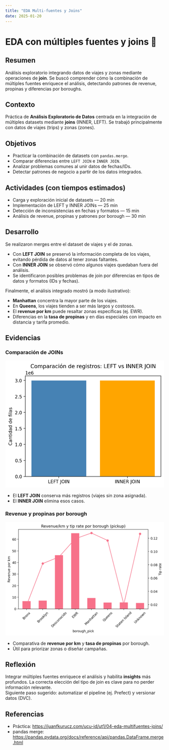 ```yaml
---
title: "EDA Multi-fuentes y Joins"
date: 2025-01-20
---
```


# EDA con múltiples fuentes y joins 🔗

## Resumen
Análisis exploratorio integrando datos de viajes y zonas mediante operaciones de **join**. Se buscó comprender cómo la combinación de múltiples fuentes enriquece el análisis, detectando patrones de revenue, propinas y diferencias por boroughs.

## Contexto
Práctica de **Análisis Exploratorio de Datos** centrada en la integración de múltiples datasets mediante **joins** (INNER, LEFT). Se trabajó principalmente con datos de viajes (trips) y zonas (zones).

## Objetivos
- Practicar la combinación de datasets con `pandas.merge`.
- Comparar diferencias entre `LEFT JOIN` e `INNER JOIN`.
- Analizar problemas comunes al unir datos de fechas/IDs.
- Detectar patrones de negocio a partir de los datos integrados.

## Actividades (con tiempos estimados)
- Carga y exploración inicial de datasets — 20 min  
- Implementación de LEFT y INNER JOINs — 25 min  
- Detección de inconsistencias en fechas y formatos — 15 min  
- Análisis de revenue, propinas y patrones por borough — 30 min  

## Desarrollo
Se realizaron merges entre el dataset de viajes y el de zonas.  
- Con **LEFT JOIN** se preservó la información completa de los viajes, evitando pérdida de datos al tener zonas faltantes.  
- Con **INNER JOIN** se observó cómo algunos viajes quedaban fuera del análisis.  
- Se identificaron posibles problemas de join por diferencias en tipos de datos y formatos (IDs y fechas).

Finalmente, el análisis integrado mostró (a modo ilustrativo):
- **Manhattan** concentra la mayor parte de los viajes.  
- En **Queens**, los viajes tienden a ser más largos y costosos.  
- El **revenue por km** puede resaltar zonas específicas (ej. EWR).  
- Diferencias en la **tasa de propinas** y en días especiales con impacto en distancia y tarifa promedio.

## Evidencias
### Comparación de JOINs
![Join Example](../../../assets/img/joins_comparacion.png)


- El **LEFT JOIN** conserva más registros (viajes sin zona asignada).  
- El **INNER JOIN** elimina esos casos.

### Revenue y propinas por borough
![Revenue Propinas](../../../assets/img/revenue_propinas.png)

- Comparativa de **revenue por km** y **tasa de propinas** por borough.  
- Útil para priorizar zonas o diseñar campañas.

## Reflexión
Integrar múltiples fuentes enriquece el análisis y habilita **insights** más profundos. La correcta elección del tipo de join es clave para no perder información relevante.  
Siguiente paso sugerido: automatizar el pipeline (ej. Prefect) y versionar datos (DVC).

## Referencias
- Práctica: <https://juanfkurucz.com/ucu-id/ut1/04-eda-multifuentes-joins/>  
- pandas merge: <https://pandas.pydata.org/docs/reference/api/pandas.DataFrame.merge.html>